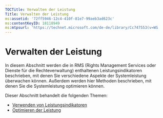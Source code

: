```yaml
---
TOCTitle: Verwalten der Leistung
Title: Verwalten der Leistung
ms:assetid: '72ff5946-12c4-410f-81e7-99aeb3ad623c'
ms:contentKeyID: 18118949
ms:mtpsurl: 'https://technet.microsoft.com/de-de/library/Cc747553(v=WS.10)'
---
```


Verwalten der Leistung
======================

In diesem Abschnitt werden die in RMS (Rights Management Services oder Dienste für die Rechteverwaltung) enthaltenen Leistungsindikatoren beschrieben, mit denen Sie verschiedene Aspekte der Systemleistung überwachen können. Außerdem werden hier Methoden beschrieben, mit denen Sie die Systemleistung optimieren können.

Dieser Abschnitt behandelt die folgenden Themen:

-   [Verwenden von Leistungsindikatoren](https://technet.microsoft.com/096c3b17-c082-46c4-939c-4373af0c9dec)
-   [Optimieren der Leistung](https://technet.microsoft.com/24dc9ca4-652b-41a6-9a99-95fdeca9120b)
